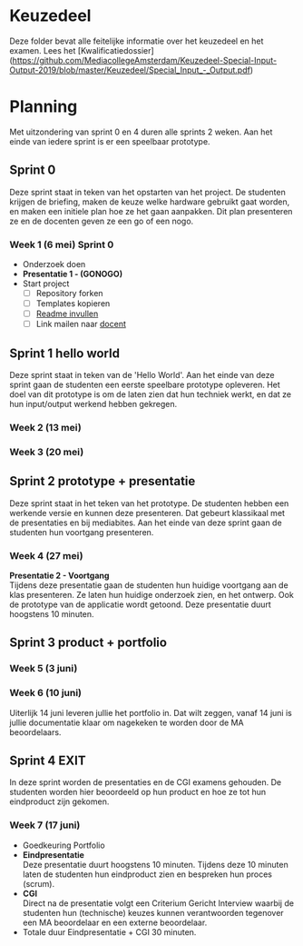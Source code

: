 # Keuzedeel
Deze folder bevat alle feitelijke informatie over het keuzedeel en het examen.  Lees het [Kwalificatiedossier] (https://github.com/MediacollegeAmsterdam/Keuzedeel-Special-Input-Output-2019/blob/master/Keuzedeel/Special_Input_-_Output.pdf)

# Planning
Met uitzondering van sprint 0 en 4 duren alle sprints 2 weken. Aan het einde van iedere sprint is er een speelbaar prototype.
## Sprint 0   <SPRINT>
Deze sprint staat in teken van het opstarten van het project. De studenten krijgen de briefing, maken de keuze welke hardware gebruikt gaat worden, en maken een initiele plan hoe ze het gaan aanpakken. Dit plan presenteren ze en de docenten geven ze een go of een nogo.

### Week 1 (6 mei)  Sprint 0
* Onderzoek doen
* **Presentatie 1 - (GONOGO)**
* Start project
  * [ ] Repository forken
  * [ ] Templates kopieren
  * [ ] [Readme invullen](../readme.md)
  * [ ] Link mailen naar [docent](e.schenk@ma-web.nl)

## Sprint 1   hello world<SPRINT> 
Deze sprint staat in teken van de 'Hello World'. Aan het einde van deze sprint gaan de studenten een eerste speelbare prototype opleveren. Het doel van dit prototype is om de laten zien dat hun techniek werkt, en dat ze hun input/output werkend hebben gekregen.

### Week 2 (13 mei) 

### Week 3 (20 mei)

## Sprint 2   prototype + presentatie<SPRINT>
Deze sprint staat in het teken van het prototype. De studenten hebben een werkende versie en kunnen deze presenteren. Dat gebeurt klassikaal met de presentaties en bij mediabites. Aan het einde van deze sprint gaan de studenten hun voortgang presenteren.
### Week 4 (27 mei)
**Presentatie 2 - Voortgang**  
Tijdens deze presentatie gaan de studenten hun huidige voortgang aan de klas presenteren. Ze laten hun huidige onderzoek zien, en het ontwerp. Ook de prototype van de applicatie wordt getoond. Deze presentatie duurt hoogstens 10 minuten.

## Sprint 3  product + portfolio <SPRINT>
### Week 5 (3 juni)
### Week 6 (10 juni)
Uiterlijk 14 juni leveren jullie het portfolio in. Dat wilt zeggen, vanaf 14 juni is jullie documentatie klaar om nagekeken te worden door de MA beoordelaars.
  
## Sprint 4 EXIT
In deze sprint worden de presentaties en de CGI examens gehouden. De studenten worden hier beoordeeld op hun product en hoe ze tot hun eindproduct zijn gekomen.

### Week 7 (17 juni)
* Goedkeuring Portfolio
* **Eindpresentatie**  
  Deze presentatie duurt hoogstens 10 minuten. Tijdens deze 10 minuten laten de studenten hun eindproduct zien en bespreken hun proces (scrum).
* **CGI**  
  Direct na de presentatie volgt een Criterium Gericht Interview waarbij de studenten hun (technische) keuzes kunnen verantwoorden tegenover een MA beoordelaar en een externe beoordelaar.
* Totale duur Eindpresentatie + CGI 30 minuten.
